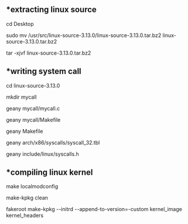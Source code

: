 *extracting linux source
-----------------------
cd Desktop

sudo mv /usr/src/linux-source-3.13.0/linux-source-3.13.0.tar.bz2 linux-source-3.13.0.tar.bz2

tar -xjvf linux-source-3.13.0.tar.bz2


*writing system call
-------------------

cd linux-source-3.13.0

mkdir mycall

geany mycall/mycall.c

geany mycall/Makefile

geany Makefile

geany arch/x86/syscalls/syscall_32.tbl

geany include/linux/syscalls.h


*compiling linux kernel
----------------------

make localmodconfig

make-kpkg clean

fakeroot make-kpkg --initrd --append-to-version=-custom kernel_image kernel_headers
